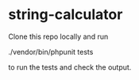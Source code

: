 # string-calculator

Clone this repo locally and run 

./vendor/bin/phpunit tests

to run the tests and check the output.
